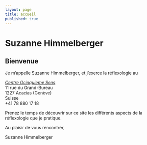 ```yaml
---
layout: page
title: accueil
published: true
---
```


<h1 class="title">Suzanne Himmelberger</h1>
<h2 class="subtitle">Bienvenue</h2>

Je m’appelle Suzanne Himmelberger, et j’exerce la réflexologie au

[*Centre Ocinquieme Sens*](http://www.ocinquieme.ch)<br/>
11 rue du Grand-Bureau<br/>
1227 Acacias (Genève)<br/>
Suisse<br/>
<i class="fa fa-phone"></i> +41 78 880 17 18

Prenez le temps de découvrir sur ce site les différents aspects de la réflexologie que je pratique.

Au plaisir de vous rencontrer,

Suzanne Himmelberger

